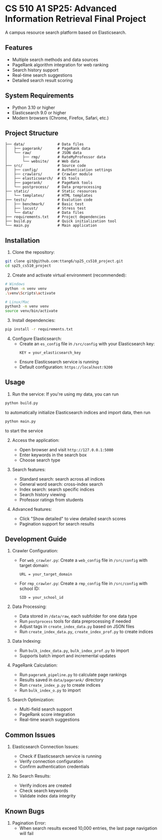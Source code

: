 # CS 510 A1 SP25: Advanced Information Retrieval Final Project

A campus resource search platform based on Elasticsearch.

## Features

- Multiple search methods and data sources
- PageRank algorithm integration for web ranking
- Search history support
- Real-time search suggestions
- Detailed search result scoring

## System Requirements

- Python 3.10 or higher
- Elasticsearch 9.0 or higher
- Modern browsers (Chrome, Firefox, Safari, etc.)

## Project Structure

```
├── data/               # Data files
│   ├── pagerank/       # PageRank data
│   └── raw/            # JSON data
│       ├── rmp/        # RateMyProfessor data
│       └── website/    # Web data
├── src/                # Source code
│   ├── config/         # Authentication settings
│   ├── crawlers/       # Crawler module
│   ├── elasticsearch/  # ES tools
│   ├── pagerank/       # PageRank tools
│   └── postprocess/    # Data preprocessing
├── static/             # Static resources
│   └── templates/      # HTML templates
├── tests/              # Evalution code
│   ├── benchmark/      # Basic test
│   ├── locust/         # Stress test
│   └── data/           # Data files
├── requirements.txt    # Project dependencies
├── build.py            # Quick initialization tool
└── main.py             # Main application
```

## Installation

1. Clone the repository:
```bash
git clone git@github.com:ttang6/sp25_cs510_project.git
cd sp25_cs510_project
```

2. Create and activate virtual environment (recommended):
```bash
# Windows
python -m venv venv
.\venv\Scripts\activate

# Linux/Mac
python3 -m venv venv
source venv/bin/activate
```

3. Install dependencies:
```bash
pip install -r requirements.txt
```

4. Configure Elasticsearch:
   - Create an `es_config` file in `/src/config` with your Elasticsearch key:
     ```
     KEY = your_elasticsearch_key
     ```
   - Ensure Elasticsearch service is running
   - Default configuration: `https://localhost:9200`

## Usage

1. Run the service:
If you're using my data, you can run
```bash
python build.py
```
to automatically initialize Elasticsearch indices and import data, then run
```bash
python main.py
```
to start the service

2. Access the application:
   - Open browser and visit `http://127.0.0.1:5000`
   - Enter keywords in the search box
   - Choose search type

3. Search features:
   - Standard search: search across all indices
   - General word search: cross-index search
   - Index search: search specific indices
   - Search history viewing
   - Professor ratings from students

4. Advanced features:
   - Click "Show detailed" to view detailed search scores
   - Pagination support for search results

## Development Guide

1. Crawler Configuration:
   - For `web_crawler.py`: Create a `web_config` file in `/src/config` with target domain:
     ```
     URL = your_target_domain
     ```
   - For `rmp_crawler.py`: Create a `rmp_config` file in `/src/config` with school ID:
     ```
     SID = your_school_id
     ```

2. Data Processing:
   - Data stored in `/data/raw`, each subfolder for one data type
   - Run `postprocess` tools for data preprocessing if needed
   - Adjust tags in `create_index_data.py` based on JSON files
   - Run `create_index_data.py`, `create_index_prof.py` to create indices

3. Data Indexing:
   - Run `bulk_index_data.py`, `bulk_index_prof.py` to import
   - Supports batch import and incremental updates

4. PageRank Calculation:
   - Run `pagerank_pipeline.py` to calculate page rankings
   - Results saved in `data/pagerank/` directory
   - Run `create_index_p.py` to create indices
   - Run `bulk_index_o.py` to import

5. Search Optimization:
   - Multi-field search support
   - PageRank score integration
   - Real-time search suggestions

## Common Issues

1. Elasticsearch Connection Issues:
   - Check if Elasticsearch service is running
   - Verify connection configuration
   - Confirm authentication credentials

2. No Search Results:
   - Verify indices are created
   - Check search keywords
   - Validate index data integrity

## Known Bugs

1. Pagination Error:
   - When search results exceed 10,000 entries, the last page navigation will fail